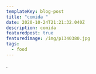 ```yaml
---
templateKey: blog-post
title: "comida "
date: 2020-10-24T21:21:32.040Z
description: comida
featuredpost: true
featuredimage: /img/p1340380.jpg
tags:
  - food
---
```

.